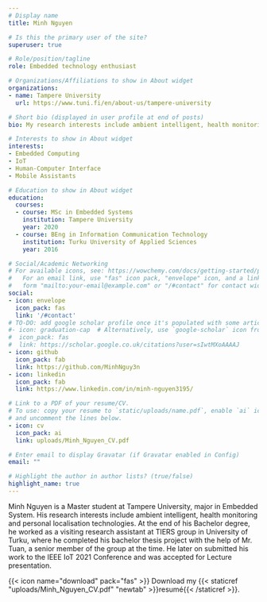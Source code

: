 ```yaml
---
# Display name
title: Minh Nguyen

# Is this the primary user of the site?
superuser: true

# Role/position/tagline
role: Embedded technology enthusiast

# Organizations/Affiliations to show in About widget
organizations:
- name: Tampere University
  url: https://www.tuni.fi/en/about-us/tampere-university

# Short bio (displayed in user profile at end of posts)
bio: My research interests include ambient intelligent, health monitoring and personal localisation technologies.

# Interests to show in About widget
interests:
- Embedded Computing
- IoT
- Human-Computer Interface
- Mobile Assistants

# Education to show in About widget
education:
  courses:
  - course: MSc in Embedded Systems
    institution: Tampere University
    year: 2020
  - course: BEng in Information Communication Technology
    institution: Turku University of Applied Sciences
    year: 2016

# Social/Academic Networking
# For available icons, see: https://wowchemy.com/docs/getting-started/page-builder/#icons
#   For an email link, use "fas" icon pack, "envelope" icon, and a link in the
#   form "mailto:your-email@example.com" or "/#contact" for contact widget.
social:
- icon: envelope
  icon_pack: fas
  link: '/#contact'
# TO-DO: add google scholar profile once it's populated with some articles
#- icon: graduation-cap  # Alternatively, use `google-scholar` icon from `ai` icon pack
#  icon_pack: fas
#  link: https://scholar.google.co.uk/citations?user=sIwtMXoAAAAJ
- icon: github
  icon_pack: fab
  link: https://github.com/MinhNguy3n
- icon: linkedin
  icon_pack: fab
  link: https://www.linkedin.com/in/minh-nguyen3195/

# Link to a PDF of your resume/CV.
# To use: copy your resume to `static/uploads/name.pdf`, enable `ai` icons in `params.toml`, 
# and uncomment the lines below.
- icon: cv
  icon_pack: ai
  link: uploads/Minh_Nguyen_CV.pdf

# Enter email to display Gravatar (if Gravatar enabled in Config)
email: ""

# Highlight the author in author lists? (true/false)
highlight_name: true
---
```


Minh Nguyen is a Master student at Tampere University, major in Embedded System. His research interests include ambient intelligent, health monitoring and personal localisation technologies. At the end of his Bachelor degree, he worked as a visiting research assistant at TIERS group in University of Turku, where he completed his bachelor thesis project with the help of Mr. Tuan, a senior member of the group at the time. He later on submitted his work to the IEEE IoT 2021 Conference and was accepted for Lecture presentation.

{{< icon name="download" pack="fas" >}} Download my {{< staticref "uploads/Minh_Nguyen_CV.pdf" "newtab" >}}resumé{{< /staticref >}}.
